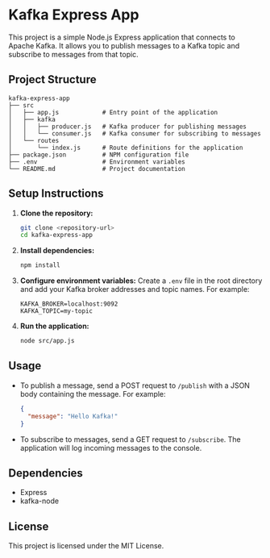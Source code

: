 # Kafka Express App

This project is a simple Node.js Express application that connects to Apache Kafka. It allows you to publish messages to a Kafka topic and subscribe to messages from that topic.

## Project Structure

```
kafka-express-app
├── src
│   ├── app.js            # Entry point of the application
│   ├── kafka
│   │   ├── producer.js   # Kafka producer for publishing messages
│   │   └── consumer.js   # Kafka consumer for subscribing to messages
│   └── routes
│       └── index.js      # Route definitions for the application
├── package.json          # NPM configuration file
├── .env                  # Environment variables
└── README.md             # Project documentation
```

## Setup Instructions

1. **Clone the repository:**
   ```bash
   git clone <repository-url>
   cd kafka-express-app
   ```

2. **Install dependencies:**
   ```bash
   npm install
   ```

3. **Configure environment variables:**
   Create a `.env` file in the root directory and add your Kafka broker addresses and topic names. For example:
   ```
   KAFKA_BROKER=localhost:9092
   KAFKA_TOPIC=my-topic
   ```

4. **Run the application:**
   ```bash
   node src/app.js
   ```

## Usage

- To publish a message, send a POST request to `/publish` with a JSON body containing the message. For example:
  ```json
  {
    "message": "Hello Kafka!"
  }
  ```

- To subscribe to messages, send a GET request to `/subscribe`. The application will log incoming messages to the console.

## Dependencies

- Express
- kafka-node

## License

This project is licensed under the MIT License.